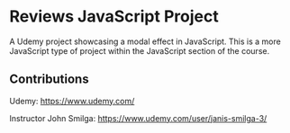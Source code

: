 # Reviews JavaScript Project

A Udemy project showcasing a modal effect in JavaScript. This is a more JavaScript type of project within the JavaScript section of the course. 

## Contributions

Udemy: https://www.udemy.com/

Instructor John Smilga: https://www.udemy.com/user/janis-smilga-3/